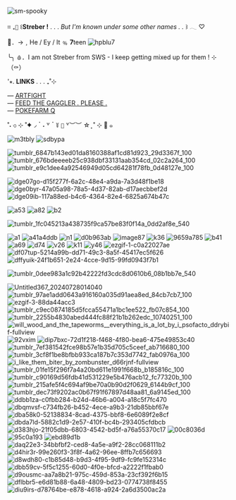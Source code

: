 ![sm-spooky](https://github.com/user-attachments/assets/013350e8-5460-4cd7-a6c4-6996f30aab11)

⌗ ₊` 🦇 ` ꒰**Streber !** . . . _But I'm known under some other names . ._ ꒱ 𓂃 ♡

🍷．→﹐He / Ey / It ﹪ **7**teen  ![hpblu7](https://github.com/user-attachments/assets/550dd7c7-8c0e-4396-9144-983eb26f306d)

 ╰╮ `🩸`．I am not Streber from SWS - I keep getting mixed up for them ! ⊹（⚰️）
 
   '⭒.  **LINKS** . . . ₊˚⊹
     
   —  [ARTFIGHT](https://artfight.net/~Gruesomely_Vampic)  
      —  [FEED THE GAGGLER . PLEASE .](https://tamanotchi.world/18201)  
   —  [POKEFARM Q](https://pfq.link/VampyGutz) 


̊ ˖ ৩ ⊹ ˚✦◞  ॱ ˖ ꒷ ॱ ꒦ `🌙` ꒷︶︶ ☆ ̟ ˚ ⊹ 🦇 ๑

![m3tbly](https://github.com/user-attachments/assets/b627278d-3239-4e3d-958a-fe39472ff14b) ![sdbypa](https://github.com/user-attachments/assets/4baa0c1b-ddc3-4c74-be98-96b6c0f121bb)


![tumblr_6847b143ed01da8160388af1cd81d923_29d3367f_100](https://github.com/user-attachments/assets/23ff6756-aebd-4451-af0e-7c4151dd27ff) ![tumblr_676bdeeeeb25c938dbf33131aab354cd_02c2a264_100](https://github.com/user-attachments/assets/eca887ee-a4b4-4ffb-bcb6-5cc1bfc2584f) ![tumblr_e9c1dee4a92546949d05cd64281f78fb_0d48127e_100](https://github.com/user-attachments/assets/76f2602a-545e-4aa8-b2d8-2b9f4cdb377e)

![dge07go-d15f277f-6a2c-48e4-a9da-7a3d48f1be18](https://github.com/user-attachments/assets/99e7da0b-770c-45cb-bb5a-55a6728c29c2) ![dge0byr-47a05a98-78a5-4d37-82ab-d17aecbbef2d](https://github.com/user-attachments/assets/ccd7e9f8-da88-4a1f-9125-98978ea94918) ![dge09ib-117a88ed-b4c6-4364-82e4-6825a674b47c](https://github.com/user-attachments/assets/8e704fac-031c-4bb8-89dd-ec9c61fe37d2)


![a53](https://github.com/user-attachments/assets/4104d5f2-44c6-410a-87c5-e182646c34e3)  ![a82](https://github.com/user-attachments/assets/540af843-1f91-49b0-a94f-5e8196dfe8c3) ![b2](https://github.com/user-attachments/assets/c1626d6c-755f-4099-a080-d776189d9c1a)

![tumblr_1fc045213a438735f9ca57be83f0f14a_0dd2af8e_540](https://github.com/user-attachments/assets/de4993ed-0252-4413-ac1e-0d2b482ef370)

![a1](https://github.com/user-attachments/assets/64c91026-8094-4cdc-9f72-f1075c14c944)
 ![a41a4ddb](https://github.com/user-attachments/assets/1558bace-d860-4782-8e43-0c4739c735c6) ![n1](https://github.com/user-attachments/assets/6d757723-686e-4adb-8abe-968e7c2d2378)
 ![d0b963ab](https://github.com/user-attachments/assets/b3f16717-0bb8-4e64-939f-dab025f3313a)
 ![image87](https://github.com/user-attachments/assets/914ef9c9-6d04-4b93-9a31-eaf17bb7fade) ![k36](https://github.com/user-attachments/assets/34548070-5234-4f60-bb8c-21bee3376cae)
 ![9659a785](https://github.com/user-attachments/assets/d0012a29-1dc5-4928-b017-884362286dd1) ![b41](https://github.com/user-attachments/assets/fd7805f2-97ed-4556-a039-ecd65ad2ff3b) ![a69](https://github.com/user-attachments/assets/d8875728-e5c6-4d7d-845d-d581b4e6ecf0) ![d74](https://github.com/user-attachments/assets/b39bc268-6abf-4b09-8a0f-ba694ca7faa8) ![v26](https://github.com/user-attachments/assets/f91a60ac-8bb3-4307-a568-5746fff4a882) ![k11](https://github.com/user-attachments/assets/1b7c67b9-e1a5-4725-8911-2603a239929b) ![y46](https://github.com/user-attachments/assets/99b1f518-4d6a-47e3-995f-86474ba278bb) ![ezgif-1-c0a22027ae](https://github.com/user-attachments/assets/698f9975-3111-4179-b215-6cadbbbc95fc) ![df07tup-5214a99b-dd71-49c3-8a5f-45417ec5f626](https://github.com/user-attachments/assets/16a48384-c0d5-47f1-bd03-b1e435a38b7e) ![dffyuik-24f1b651-2e24-4cce-9d15-99fd0943f7b1](https://github.com/user-attachments/assets/459353b9-39a7-43b7-8789-4a54e087b242) 


![tumblr_0dee983a1c92b42222fd3cdc8d0610b6_08b1bb7e_540](https://github.com/user-attachments/assets/42580fd7-8a71-4efb-9c15-234bf37f6b91)

![Untitled367_20240728014040](https://github.com/user-attachments/assets/36fcc792-5d46-4bc0-b062-94da19aea8bd) ![tumblr_97ae1add0643a916160a035d91aea8ed_84cb7cb7_100](https://github.com/user-attachments/assets/ac19d0cd-ccb0-4ded-88a1-11ce733212da) ![ezgif-3-88da44acc3](https://github.com/user-attachments/assets/ebe9c290-16e0-4b35-957d-ff4b522b5c22)
 ![tumblr_c9ec0874185d5fcca55471a1bc1ee522_fb07c854_100](https://github.com/user-attachments/assets/3b316693-a980-4abd-b960-ac48e18b80d6) ![tumblr_2255b4830abed444fc88f21b1b262edc_10740251_100](https://github.com/user-attachments/assets/f7e7bfd3-62c4-4198-9eb9-f575494dea67) ![will_wood_and_the_tapeworms__everything_is_a_lot_by_i_psofacto_ddrybif-fullview](https://github.com/user-attachments/assets/8480c612-fd3b-4a17-b277-3e808df57586)
 ![92vxim](https://github.com/user-attachments/assets/ff62df69-fe1a-4ede-9c20-7f9a1392920e) ![dip7bxc-72d1f218-f468-4f80-bea6-475e49853c40](https://github.com/user-attachments/assets/3ea982f7-3918-4637-bb49-035dd9d8c512)
 ![tumblr_7ef381542fce98b57e1b35d705c5ceef_ab716680_100](https://github.com/user-attachments/assets/6759a116-bec4-4a8b-8fa3-2f5ec7439665) ![tumblr_3cf8f1be8bfbb933ca187b7c353d7742_fab0976a_100](https://github.com/user-attachments/assets/a8ed3a64-d17c-4301-b956-d5ced8dd01a5) ![i_like_them_biter_by_zombunster_d66rjnf-fullview](https://github.com/user-attachments/assets/cc7d8b2d-21f5-4497-9b5f-d1ff180d7465)
 ![tumblr_01fe15f296f7a4a20bd611e1991f668b_b185816c_100](https://github.com/user-attachments/assets/af31c67b-63f9-4123-bc2b-69fd4942e5c5) ![tumblr_c90169d56fdb41d531229e5b476acb12_fc77320b_100](https://github.com/user-attachments/assets/9898c6aa-4bb0-42cc-9070-a9ed083deebd) ![tumblr_215afe5f4c694af9be70a0b90d2f0629_6144b9cf_100](https://github.com/user-attachments/assets/b9b2a9aa-8d1e-4a3a-8cb5-9289b604218c) ![tumblr_dec73f9202ac0b67f91f67897d48aa81_6a9145ed_100](https://github.com/user-attachments/assets/7ed55b75-57c0-4d13-af0b-b7abdf8658d2) ![ddbb1za-c0fbb284-b24d-46b6-a004-a18c5f7fc470](https://github.com/user-attachments/assets/3b495445-0780-4017-8e55-c62374338c50) ![dbqmvsf-c734fb26-b452-4ece-a9b3-21db85bbf67e](https://github.com/user-attachments/assets/208475ac-8bfb-49a7-a2ab-983088f9d0ef) ![dba58k0-52138834-8cad-4375-bbf8-6e6089f2e8cf](https://github.com/user-attachments/assets/1aecc8c3-9003-4891-8554-4db5f5e86c30) ![dbda7ld-5882c1d9-2e57-410f-bc4b-293405cfdbcb](https://github.com/user-attachments/assets/b5716a95-ec68-471b-b44d-beeedb03abca) ![d383hjo-21f05dbb-6803-4542-bd5f-a76a55370c17](https://github.com/user-attachments/assets/b3cdb5c3-baa0-41e5-9178-256c6d0d8d05) ![00c8036d](https://github.com/user-attachments/assets/a13ba4aa-445a-4a49-b113-6bcf54f5fca6) ![95c0a193](https://github.com/user-attachments/assets/f5483220-6473-4a20-87c6-9ac5d7b2e7ac) ![ebd89d1b](https://github.com/user-attachments/assets/48308138-ac3b-489e-84b9-31abf078c66a) ![daq22e3-34bbfbf2-ced8-4a5e-a9f2-28cc068111b2](https://github.com/user-attachments/assets/e7242c83-4878-4c75-a0cc-1f46ca9fe44c) ![d4hir3r-99e260f3-3f8f-4a62-96ee-8ffb7c656693](https://github.com/user-attachments/assets/f8fba055-88bc-4700-b9c1-45356641a076) ![d8wdh80-c1b85d48-b9d3-4f95-9df9-fc9fe152314c](https://github.com/user-attachments/assets/6fabf1ef-4f76-4da5-90d5-7f98bc44909f) ![dbb59cv-5f5c1255-60d0-4f0e-bfcd-a2222f1fbab0](https://github.com/user-attachments/assets/953c6b8e-65bc-4a75-87d4-7c8890eed2d0) ![d9ousmc-aa7a8b21-975c-459d-853a-23cf392f6b15](https://github.com/user-attachments/assets/2090d250-87f6-4466-97db-59655221517e) ![dflbbr5-e6d81b88-6a48-4809-bd23-0774738f8455](https://github.com/user-attachments/assets/124e5832-228b-4658-a861-20f0e844f4be) ![diu9irs-d78764be-e878-4618-a924-2a6d3500ac2a](https://github.com/user-attachments/assets/a974924c-ba83-4d83-afe4-aa3a06e28f6e)

























